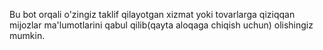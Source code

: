 Bu bot orqali o'zingiz taklif qilayotgan xizmat yoki tovarlarga qiziqqan mijozlar ma'lumotlarini qabul qilib(qayta aloqaga chiqish uchun) olishingiz mumkin.
